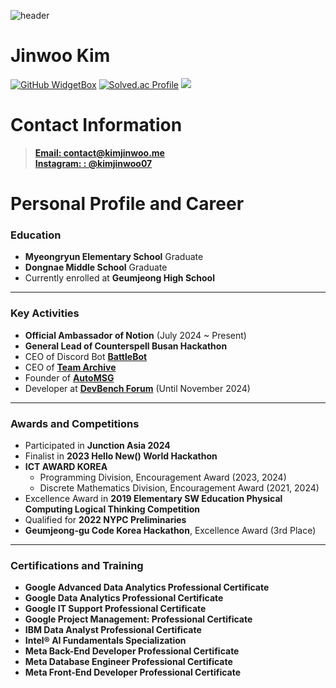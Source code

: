![header](https://capsule-render.vercel.app/api?type=waving&color=timeGradient&height=160&section=header&text=Hi!%20I%27m%20Kim%20Jinwoo%20&fontSize=75&fontAlign=50&fontAlignY=70&fontColor=ffffff)
# Jinwoo Kim

[![GitHub WidgetBox](https://github-widgetbox.vercel.app/api/profile?username=KimJinwoo2198&data=followers,repositories,stars,commits)](https://github.com/KimJinwoo2198)
[![Solved.ac Profile](http://mazassumnida.wtf/api/v2/generate_badge?boj=kimjw0628)](https://solved.ac/kimjw0628)
<a href="https://opgc.me/#/users/Kimjinwoo2198" target="_blank"><img src="https://prd-opgc-api.opgc.me/githubs/users/Kimjinwoo2198/tag/?theme=basic" /></a>

# Contact Information

> [**Email: contact@kimjinwoo.me**](mailto:contact@kimjinwoo.me) <br> [**Instagram: : @kimjinwoo07**](https://instagram.com/kimjinwoo07) <br>

# Personal Profile and Career

### Education  
- **Myeongryun Elementary School** Graduate  
- **Dongnae Middle School** Graduate  
- Currently enrolled at **Geumjeong High School**  

---

### Key Activities  
- **Official Ambassador of Notion** (July 2024 ~ Present)  
- **General Lead of Counterspell Busan Hackathon**  
- CEO of Discord Bot **[BattleBot](https://battlebot.kr)**  
- CEO of **[Team Archive](https://discord.gg/WtGq7D7BZm)**  
- Founder of **[AutoMSG](https://automsg.xyz/)**  
- Developer at **[DevBench Forum](https://devbench.kr)** (Until November 2024)  

---

### Awards and Competitions  
- Participated in **Junction Asia 2024**  
- Finalist in **2023 Hello New() World Hackathon**  
- **ICT AWARD KOREA**  
  - Programming Division, Encouragement Award (2023, 2024)  
  - Discrete Mathematics Division, Encouragement Award (2021, 2024)  
- Excellence Award in **2019 Elementary SW Education Physical Computing Logical Thinking Competition**  
- Qualified for **2022 NYPC Preliminaries**  
- **Geumjeong-gu Code Korea Hackathon**, Excellence Award (3rd Place)  

---

### Certifications and Training  
- **Google Advanced Data Analytics Professional Certificate**  
- **Google Data Analytics Professional Certificate**  
- **Google IT Support Professional Certificate**  
- **Google Project Management: Professional Certificate**  
- **IBM Data Analyst Professional Certificate**  
- **Intel® AI Fundamentals Specialization**  
- **Meta Back-End Developer Professional Certificate**  
- **Meta Database Engineer Professional Certificate**  
- **Meta Front-End Developer Professional Certificate**  
